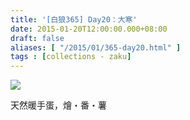 ```yaml
---
title: '[白狼365] Day20：大寒'
date: 2015-01-20T12:00:00.000+08:00
draft: false
aliases: [ "/2015/01/365-day20.html" ]
tags : [collections - zaku]
---
```


![](/images/zaku020.jpg)

天然暖手蛋，燴・番・薯
